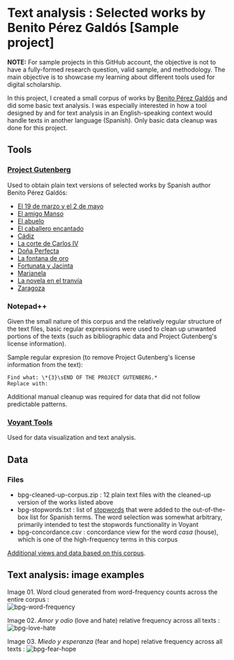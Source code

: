 # Text analysis : Selected works by Benito Pérez Galdós \[Sample project\]  
**NOTE:** For sample projects in this GitHub account, the objective is not to have a fully-formed research question, valid sample, and methodology. The main objective is to showcase my learning about different tools used for digital scholarship.

In this project, I created a small corpus of works by [Benito Pérez Galdós](https://en.wikipedia.org/wiki/Benito_P%C3%A9rez_Gald%C3%B3s) and did some basic text analysis. I was especially interested in how a tool designed by and for text analysis in an English-speaking context would handle texts in another language (Spanish). Only basic data cleanup was done for this project.
## Tools  
### [Project Gutenberg](https://www.gutenberg.org/)  
Used to obtain plain text versions of selected works by Spanish author Benito Pérez Galdós:  
- [El 19 de marzo y el 2 de mayo](https://www.gutenberg.org/cache/epub/67189/pg67189.txt)
- [El amigo Manso](https://www.gutenberg.org/files/55563/55563-0.txt)
- [El abuelo](https://www.gutenberg.org/cache/epub/66488/pg66488.txt)
- [El caballero encantado](https://www.gutenberg.org/cache/epub/67126/pg67126.txt)
- [Cádiz](https://www.gutenberg.org/cache/epub/21906/pg21906.txt)
- [La corte de Carlos IV](https://www.gutenberg.org/cache/epub/67155/pg67155.txt)
- [Doña Perfecta](https://www.gutenberg.org/cache/epub/15725/pg15725.txt)
- [La fontana de oro](https://www.gutenberg.org/cache/epub/11070/pg11070.txt)
- [Fortunata y Jacinta](https://www.gutenberg.org/cache/epub/17013/pg17013.txt)
- [Marianela](https://www.gutenberg.org/cache/epub/17340/pg17340.txt)
- [La novela en el tranvía](https://www.gutenberg.org/cache/epub/53355/pg53355.txt)
- [Zaragoza](https://www.gutenberg.org/files/49433/49433-0.txt)

### Notepad++  
Given the small nature of this corpus and the relatively regular structure of the text files, basic regular expressions were used to clean up unwanted portions of the texts (such as bibliographic data and Project Gutenberg's license information).  

Sample regular expresion (to remove Project Gutenberg's license information from the text):  
```
Find what: \*{3}\sEND OF THE PROJECT GUTENBERG.*
Replace with:
```

Additional manual cleanup was required for data that did not follow predictable patterns.

### [Voyant Tools](https://voyant-tools.org/)
Used for data visualization and text analysis.

## Data
### Files
- bpg-cleaned-up-corpus.zip : 12 plain text files with the cleaned-up version of the works listed above
- bpg-stopwords.txt : list of [stopwords](https://voyant-tools.org/docs/#!/guide/stopwords) that were added to the out-of-the-box list for Spanish terms. The word selection was somewhat arbitrary, primarily intended to test the stopwords functionality in Voyant
- bpg-concordance.csv : concordance view for the word *casa* (house), which is one of the high-frequency terms in this corpus

[Additional views and data based on this corpus](https://voyant-tools.org/?palette=&stopList=keywords-4762d86dbe73928f7dc35593f360b721&panels=cirrus%2Creader%2Ctrends%2Csummary%2Ccontexts&corpus=030c2cc34cd5df96c2e46844cf574fe8).

## Text analysis: image examples
Image 01. Word cloud generated from word-frequency counts across the entire corpus :  
![bpg-word-frequency](https://user-images.githubusercontent.com/102780927/162101648-a8fdf724-f37b-4fe0-b823-35df9c3c77c3.png)

Image 02. *Amor y odio* (love and hate) relative frequency across all texts :  
![bpg-love-hate](https://user-images.githubusercontent.com/102780927/162102275-65d5b265-50b3-401c-98a7-e62fb54a77b0.png)

Image 03. *Miedo y esperanza* (fear and hope) relative frequency across all texts :
![bpg-fear-hope](https://user-images.githubusercontent.com/102780927/162102331-5ae12ac5-4949-4301-9ee3-a0bef5c8b4d3.png)
